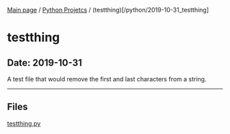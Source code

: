 [Main page](/) / [Python Projetcs](/python) / (testthing)[/python/2019-10-31_testthing]

# testthing

## Date: 2019-10-31

A test file that would remove the first and last characters from a string.

-----

## Files

[testthing.py](testthing.py)